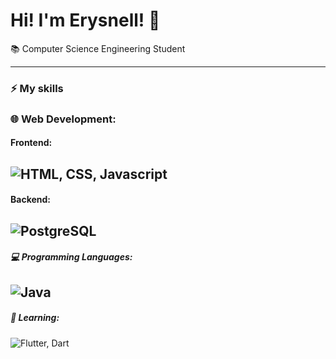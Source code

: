# Hi! I'm Erysnell! 👋

📚 Computer Science Engineering Student<br>

---
### ⚡ **My skills**

### 🌐 Web Development:
#### Frontend:

![HTML, CSS, Javascript](https://skillicons.dev/icons?i=html,css,js)
---
#### Backend:

![PostgreSQL](https://skillicons.dev/icons?i=postgresql)
---
##### 💻 Programming Languages:

![Java](https://skillicons.dev/icons?i=java)
---

##### 📖 Learning:
![Flutter, Dart](https://skillicons.dev/icons?i=flutter,dart)
